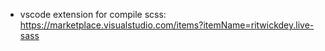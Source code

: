 - vscode extension for compile scss: https://marketplace.visualstudio.com/items?itemName=ritwickdey.live-sass